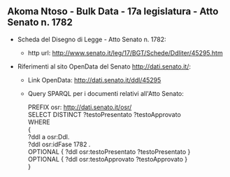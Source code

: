 ## Akoma Ntoso - Bulk Data - 17a legislatura - Atto Senato n. 1782 ##

* Scheda del Disegno di Legge - Atto Senato n. 1782:
	* http url: http://www.senato.it/leg/17/BGT/Schede/Ddliter/45295.htm

* Riferimenti al sito OpenData del Senato http://dati.senato.it/:
	* Link OpenData: http://dati.senato.it/ddl/45295
	* Query SPARQL per i documenti relativi all'Atto Senato:

        PREFIX osr: <http://dati.senato.it/osr/>  
		SELECT DISTINCT ?testoPresentato ?testoApprovato  
		WHERE  
		{  
		    ?ddl a osr:Ddl.  
		    ?ddl osr:idFase 1782 .  
		    OPTIONAL { ?ddl osr:testoPresentato ?testoPresentato }  
		    OPTIONAL { ?ddl osr:testoApprovato ?testoApprovato }  
		}
		